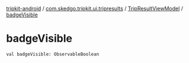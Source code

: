 [tripkit-android](../../index.md) / [com.skedgo.tripkit.ui.tripresults](../index.md) / [TripResultViewModel](index.md) / [badgeVisible](./badge-visible.md)

# badgeVisible

`val badgeVisible: ObservableBoolean`